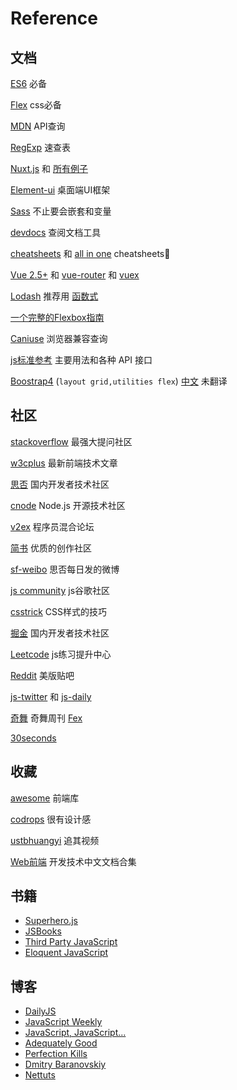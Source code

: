 
# Reference
## 文档 <Badge text="0.10.1+" type="stable"/>

[ES6](http://es6.ruanyifeng.com/) 必备  

[Flex](http://www.ruanyifeng.com/blog/2015/07/flex-grammar.html) css必备

[MDN](https://developer.mozilla.org) API查询

[RegExp](https://www.jb51.net/shouce/jquery1.82/regexp.html) 速查表

[Nuxt.js](https://nuxtjs.org/)  和 [所有例子](https://github.com/nuxt/nuxt.js/tree/dev/examples)

[Element-ui](http://element.eleme.io/#/zh-CN) 桌面端UI框架

[Sass](https://sass-guidelin.es/zh/) 不止要会嵌套和变量

[devdocs](http://devdocs.io/) 查阅文档工具

[cheatsheets](https://devhints.io/) 和 [all in one](https://medium.freecodecamp.org/modern-frontend-hacking-cheatsheets-df9c2566c72a) cheatsheets 

[Vue 2.5+](https://cn.vuejs.org/index.html) 和 [vue-router](https://router.vuejs.org/) 和 [vuex](https://vuex.vuejs.org/)

[Lodash](https://lodash.com/) 推荐用 [函数式](https://github.com/lodash/lodash/wiki/FP-Guide) 

[一个完整的Flexbox指南](https://www.w3cplus.com/css3/a-guide-to-flexbox-new.html)

[Caniuse](https://caniuse.com/) 浏览器兼容查询

[js标准参考](http://javascript.ruanyifeng.com/) 主要用法和各种 API 接口

[Boostrap4](https://getbootstrap.com/) (`layout grid,utilities flex`) [中文](https://v4.bootcss.com/) 未翻译

## 社区 <Badge text="0.10.1+" type="error"/>
[stackoverflow](https://stackoverflow.com/) 最强大提问社区

[w3cplus](https://www.w3cplus.com/) 最新前端技术文章

[思否](https://segmentfault.com/) 国内开发者技术社区

[cnode](https://cnodejs.org/) Node.js 开源技术社区

[v2ex](https://www.v2ex.com/) 程序员混合论坛

[简书](https://www.jianshu.com/) 优质的创作社区

[sf-weibo](https://www.weibo.com/segmentfault?profile_ftype=1&is_all=1#_0) 思否每日发的微博

[js community](https://plus.google.com/communities/100875929141897651837) js谷歌社区

[csstrick](https://css-tricks.com/) CSS样式的技巧

[掘金](https://juejin.im/) 国内开发者技术社区

[Leetcode](https://leetcode.com/) js练习提升中心

[Reddit](https://www.reddit.com) 美版贴吧

[js-twitter](https://twitter.com/JavaScript) 和 [js-daily](https://twitter.com/JavaScriptDaily)

[奇舞](https://weekly.75team.com/) 奇舞周刊 [Fex](http://fex.baidu.com/)

[30seconds](https://30secondsofcode.org/)

## 收藏

[awesome](https://www.awesomes.cn/) 前端库

[codrops](https://tympanus.net/) 很有设计感

[ustbhuangyi](https://www.imooc.com/t/3017249) 追其视频

[Web前端](https://docschina.org/) 开发技术中文文档合集

## 书籍

  - [Superhero.js](http://superherojs.com/)
  - [JSBooks](http://jsbooks.revolunet.com/)
  - [Third Party JavaScript](http://manning.com/vinegar/)
  - [Eloquent JavaScript](http://eloquentjavascript.net/)

## 博客

  - [DailyJS](https://medium.com/dailyjs)
  - [JavaScript Weekly](http://javascriptweekly.com/)
  - [JavaScript, JavaScript...](http://javascriptweblog.wordpress.com/)
  - [Adequately Good](http://www.adequatelygood.com/)
  - [Perfection Kills](http://perfectionkills.com/)
  - [Dmitry Baranovskiy](http://dmitry.baranovskiy.com/)
  - [Nettuts](http://net.tutsplus.com/?s=javascript)
